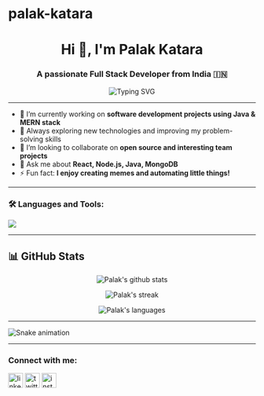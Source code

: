 # palak-katara

 <h1 align="center">Hi 👋, I'm Palak Katara</h1>
<h3 align="center">A passionate Full Stack Developer from India 🇮🇳</h3>

<p align="center">
  <img src="https://readme-typing-svg.demolab.com?font=Fira+Code&weight=600&size=24&pause=1000&color=F7C600&width=435&lines=Full+Stack+Developer;Java+%26+MERN+Stack+Specialist;Building+robust+software+solutions" alt="Typing SVG" />
</p>

---

- 🔭 I’m currently working on **software development projects using Java & MERN stack**
- 🌱 Always exploring new technologies and improving my problem-solving skills
- 👯 I’m looking to collaborate on **open source and interesting team projects**
- 💬 Ask me about **React, Node.js, Java, MongoDB**
- ⚡ Fun fact: **I enjoy creating memes and automating little things!**

---

<h3 align="left">🛠️ Languages and Tools:</h3>
<p align="left">
  <img src="https://skillicons.dev/icons?i=java,js,react,nodejs,express,mongodb,html,css,git,github" />
</p>

---

## 📊 GitHub Stats
<p align="center">
  <img src="https://github-readme-stats.vercel.app/api?username=palakkatara&show_icons=true&theme=radical" alt="Palak's github stats" />
</p>
<p align="center">
  <img src="https://github-readme-streak-stats.herokuapp.com/?user=palakkatara&theme=radical" alt="Palak's streak" />
</p>
<p align="center">
  <img src="https://github-readme-stats.vercel.app/api/top-langs/?username=palakkatara&layout=compact&theme=radical" alt="Palak's languages" />
</p>

---

![Snake animation](https://github.com/palakkatara/palakkatara/blob/output/github-contribution-grid-snake.svg)

---

<h3 align="left">Connect with me:</h3>
<p align="left">
<a href="https://linkedin.com/in/your-profile" target="blank"><img align="center" src="https://cdn.jsdelivr.net/gh/devicons/devicon/icons/linkedin/linkedin-original.svg" alt="linkedin" height="30" width="30" /></a>
<a href="https://twitter.com/your-profile" target="blank"><img align="center" src="https://cdn.jsdelivr.net/gh/simple-icons/simple-icons/icons/twitter.svg" alt="twitter" height="30" width="30" /></a>
<a href="https://instagram.com/your-profile" target="blank"><img align="center" src="https://cdn.jsdelivr.net/gh/simple-icons/simple-icons/icons/instagram.svg" alt="instagram" height="30" width="30" /></a>
</p>
